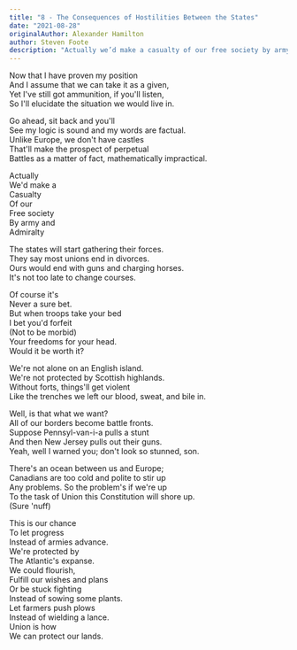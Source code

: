```yaml
---
title: "8 - The Consequences of Hostilities Between the States"
date: "2021-08-28"
originalAuthor: Alexander Hamilton
author: Steven Foote
description: "Actually we’d make a casualty of our free society by army and admiralty"
---
```


Now that I have proven my position<br/>
And I assume that we can take it as a given,<br/>
Yet I've still got ammunition, if you'll listen,<br/>
So I'll elucidate the situation we would live in.<br/>

Go ahead, sit back and you'll<br/>
See my logic is sound and my words are factual.<br/>
Unlike Europe, we don't have castles<br/>
That'll make the prospect of perpetual<br/>
Battles as a matter of fact, mathematically impractical.<br/>

Actually<br/>
We'd make a<br/>
Casualty<br/>
Of our<br/>
Free society<br/>
By army and<br/>
Admiralty<br/>

The states will start gathering their forces.<br/>
They say most unions end in divorces.<br/>
Ours would end with guns and charging horses.<br/>
It's not too late to change courses.<br/>

Of course it's<br/>
Never a sure bet.<br/>
But when troops take your bed<br/>
I bet you'd forfeit<br/>
(Not to be morbid)<br/>
Your freedoms for your head.<br/>
Would it be worth it?<br/>

We're not alone on an English island.<br/>
We're not protected by Scottish highlands.<br/>
Without forts, things'll get violent<br/>
Like the trenches we left our blood, sweat, and bile in.<br/>

Well, is that what we want?<br/>
All of our borders become battle fronts.<br/>
Suppose Pennsyl-van-i-a pulls a stunt<br/>
And then New Jersey pulls out their guns.<br/>
Yeah, well I warned you; don't look so stunned, son.<br/>

There's an ocean between us and Europe;<br/>
Canadians are too cold and polite to stir up<br/>
Any problems. So the problem's if we're up<br/>
To the task of Union this Constitution will shore up.<br/>
(Sure 'nuff)<br/>

This is our chance<br/>
To let progress<br/>
Instead of armies advance.<br/>
We're protected by<br/>
The Atlantic's expanse.<br/>
We could flourish,<br/>
Fulfill our wishes and plans<br/>
Or be stuck fighting<br/>
Instead of sowing some plants.<br/>
Let farmers push plows<br/>
Instead of wielding a lance.<br/>
Union is how<br/>
We can protect our lands.<br/>
